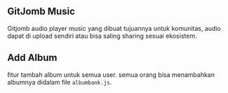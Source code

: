 ## GitJomb Music

Gitjomb audio player music yang dibuat tujuannya untuk komunitas, audio dapat di upload sendiri atau bisa saling sharing sesuai ekosistem.


## Add Album

fitur tambah album untuk semua user. semua orang bisa menambahkan albumnya didalam file `albumbank.js`. 

